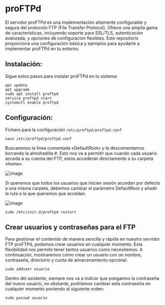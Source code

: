 # proFTPd

El servidor proFTPd es una implementación altamente configurable y segura del protocolo FTP (File Transfer Protocol). Ofrece una amplia gama de características, incluyendo soporte para SSL/TLS, autenticación avanzada, y opciones de configuración flexibles. Este repositorio proporciona una configuración básica y ejemplos para ayudarte a implementar proFTPd en tu entorno.


## Instalación:

Sigue estos pasos para instalar proFTPd en tu sistema:

```
apt update
apt upgrade
sudo apt install proftpd
service proftpd start
systemctl enable proftpd
```

## Configuración:

Fichero para la configuración ```/etc/proftpd/proftpd.conf```

```
nano /etc/proftpd/proftpd.conf
```

Buscaremos la línea comentada «DefaultRoot» y la descomentamos borrando la almohadilla #. Esto nos va a permitir que cuando cada usuario acceda a su cuenta del FTP, estos accederán directamente a su carpeta «home».

![image](https://github.com/Scosrom/Servicios-en-red/assets/114906778/2a18fe33-0f45-45b3-90e4-8ccff94d986c)

Si queremos que todos los usuarios que inicien sesión accedan por defecto a una misma carpeta, debemos cambiar el parámetro DefaultRoot y añadir la ruta a la que queramos que accedan. 

![image](https://github.com/Scosrom/Servicios-en-red/assets/114906778/e3056544-0656-4ef1-a148-82476d4187ef)


```
sudo /etc/init.d/proftpd restart
```

## Crear usuarios y contraseñas para el FTP

Para gestionar el contenido de manera sencilla y rápida en nuestro servidor FTP proFTPd, podemos crear usuarios en cualquier momento. Esta flexibilidad nos permite tener tantos usuarios como necesitemos. A continuación, mostraremos cómo crear un usuario con un nombre, contraseña, directorio y cuota de almacenamiento opcional.

```
sudo adduser usuario
```

Dentro del asistente, siempre nos va a indicar que pongamos la contraseña del nuevo usuario, no obstante, podríamos cambiar esta contraseña en cualquier momento poniendo al siguiente orden:

```
sudo passwd usuario
```

